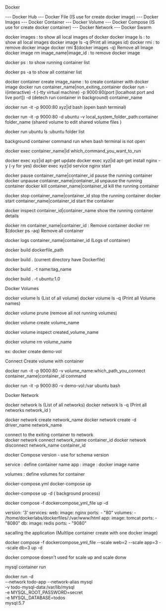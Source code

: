 
Docker 

--- Docker Hub
--- Docker File    (IS use for create docker image)
--- Docker Images
--- Docker Container 
--- Docker Volume
--- Docker Compose  (IS use for create docker container)
--- Docker Network
--- Docker Swarm 



docker images : to show all local images of docker
docker image ls : to show all local images
docker image ls -q (Print all images id)
docker rmi : to remove docker image
docker rmi $(docker images -q)  Remove all Image
docker image rm image_name|image_id  : to remove docker image

docker ps : to show running container list

docker ps -a to show all container list 

docker container create image_name : to create container with docker image 
docker run container_name|non_exiting_container 
docker run -i(interactive) -t (-tty virtual machine) -p 9000:80(port [localhost port and live port])  -d (detech run container in background)  container_name


docker run -it -p 9000:80 xyz|id bash (open bash terminal)

docker run -it -p 9000:80 -d ubuntu -v local_system_folder_path:container folder_name      (shared volume to edit shared volume files )

docker run ubuntu ls :ubuntu folder list 

background container command run when bash terminal is not open

docker exec container_name|id  which_command_you_want_to_run

docker exec xyz|id apt-get update
docker exec xyz|id apt-get install nginx -y (-y for yes)
docker exec xyz|id service nginx start


docker pause container_name|container_id   pause the running container
docker unpause container_name|container_id  unpause the running container
docker kill container_name|container_id   kill the running container


docker stop container_name|container_id   stop the running container
docker start container_name|container_id   start the container

docker inspect container_id|container_name  show the running container details 

docker rm container_name|container_id : Remove container 
docker rm $(docker ps -aq)   Remove all container

docker logs container_name|container_id   (Logs of container)

docker build dockerfile_path 

docker build . (current directory have Dockerfile)

docker build . -t name:tag_name

docker build . -t ubuntu:1.0


Docker Volumes

docker volume ls  (List of all volume)
docker volume ls -q (Print all Volume names)

docker volume prune  (remove all not running volumes)

docker volume create volume_name

docker volume inspect created_volume_name

docker volume rm volume_name 

ex: docker create demo-vol

Connect Create volume with container 

docker run -it -p 9000:80 -v volume_name:which_path_you_connect container_name|container_id command 

docker run -it -p 9000:80 -v demo-vol:/var ubuntu bash




Docker Network

docker network ls (List of all networks)
docker network ls -q (Print all networks network_id )

docker network create network_name 
docker network create -d driver_name network_name 

connect to the exiting container to network     
docker network connect network_name container_id
docker network disconnect network_name container_id

docker Compose
version - use for schema version

service : define container name 
    app : 
        image : docker image name


volumes : define volumes for container 


docker-compose.yml
docker-compose up 

docker-compose up -d ( background process)


docker compose -f dockercompose_yml_file up -d

version: '3'
 services:
    web:
      image: nginx
      ports:
       - "80"
      volumes:
       - /home/dockerlabs/dockerfiles/:/var/www/html
    app:
      image: tomcat
      ports:
       - "8080"
    db:
      image: redis
      ports:
         - "9080"

sacalling the application (Multlipe container create with one docker image)

docker compose -f dockercompose_yml_file --scale web=2 --scale app=3 --scale db=3 up -d



docker compose doesn't used for scale up and scale donw



mysql container run

docker run -d \
     --network todo-app --network-alias mysql \
     -v todo-mysql-data:/var/lib/mysql \
     -e MYSQL_ROOT_PASSWORD=secret \
     -e MYSQL_DATABASE=todos \
     mysql:5.7
    
